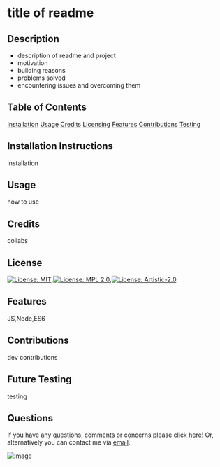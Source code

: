 # title of readme

## Description
- description of readme and project
- motivation
- building reasons
- problems solved
- encountering issues and overcoming them

## Table of Contents
[Installation](##Installation)
[Usage](##Usage)
[Credits](##Credits)
[Licensing](##License)
[Features](##Features)
[Contributions](##Contributions)
[Testing](##Future)

## Installation Instructions
installation

## Usage
how to use

## Credits
collabs

## License
[![License: MIT](https://img.shields.io/badge/License-MIT-yellow.svg)](https://opensource.org/licenses/MIT),[![License: MPL 2.0](https://img.shields.io/badge/License-MPL_2.0-brightgreen.svg)](https://opensource.org/licenses/MPL-2.0),[![License: Artistic-2.0](https://img.shields.io/badge/License-Perl-0298c3.svg)](https://opensource.org/licenses/Artistic-2.0)

## Features
JS,Node,ES6

## Contributions
dev contributions

## Future Testing
testing

## Questions
If you have any questions, comments or concerns please click [here!](https://github.com/bullmoosedev)
Or, alternatively you can contact me via [email](email.email@email.com).

![image](./images/readmechallange.gif)
